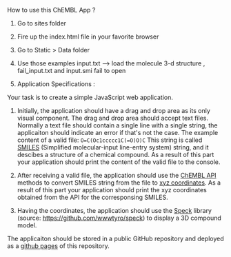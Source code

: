 How to use this ChEMBL App ?

1. Go to sites folder 

2. Fire up the index.html file in your favorite browser

3. Go to Static > Data folder

4. Use those examples input.txt --> load the molecule 3-d structure , fail_input.txt and input.smi fail to open 

5. Application Specifications :

Your task is to create a simple JavaScript web application.

1. Initially, the application should have a drag and drop area as its only visual component.
The drag and drop area should accept text files.
Normally a text file should contain a single line with a single string, the applicaiton should indicate an error if that's not the case.
The example content of a valid file:
`O=C(Oc1ccccc1C(=O)O)C`
This string is called [SMILES](https://en.wikipedia.org/wiki/Simplified_molecular-input_line-entry_system) (Simplified molecular-input line-entry system) string, and it descibes a structure of a chemical compound.
As a result of this part your application should print the content of the valid file to the console.

2. After receiving a valid file, the application should use the [ChEMBL API](https://www.ebi.ac.uk/chembl/api/utils/docs) methods to convert SMILES string from the file to [xyz coordinates](https://en.wikipedia.org/wiki/XYZ_file_format).
As a result of this part your application should print the xyz coordinates obtained from the API for the corresponsing SMILES. 

3. Having the coordinates, the application should use the [Speck](http://wwwtyro.github.io/speck/) library (source: https://github.com/wwwtyro/speck) to display a 3D compound model.

The applicaiton should be stored in a public GitHub repository and deployed as a [github pages](https://pages.github.com/) of this repository.
